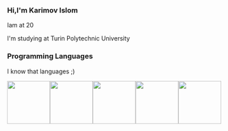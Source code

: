 ### Hi,I'm Karimov Islom
<p> Iam at 20</P>  
<p>I'm studying at Turin Polytechnic University</p>

### Programming Languages
<div position="relative">
<p>I know that languages ;)</p>
<img src="https://www.w3.org/html/logo/downloads/HTML5_1Color_Black.png" width="100px"><img src="https://png.pngitem.com/pimgs/s/398-3982124_html-php-css-logo-png-transparent-png.png" width="100px"><img src="https://img.icons8.com/ios-filled/500/javascript-logo.png" width="100px"><img src="https://images.ctfassets.net/ooa29xqb8tix/RrX9HCiZ8qPoIpJSlHphR/f9778b44e2b768d31fafb4ac70956682/vue-logo.png?w=400&q=50" width="100px"><img src="https://iconape.com/wp-content/png_logo_vector/node-js-2.png" width="100px">
</div>
